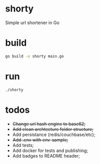 # shorty
Simple url shortener in Go

# build

```sh
go build -o shorty main.go
```

# run

```sh
./shorty
```
# todos

- ~~Change url hash engine to base62;~~
- ~~Add clean archtecture folder structure;~~
- Add persistance (redis/couchbase/etc);
- ~~Add .env with env-sample;~~
- Add tests;
- Add docker for tests and publishing;
- Add badges to README header;
